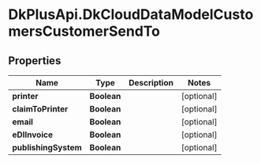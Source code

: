 # DkPlusApi.DkCloudDataModelCustomersCustomerSendTo

## Properties
Name | Type | Description | Notes
------------ | ------------- | ------------- | -------------
**printer** | **Boolean** |  | [optional] 
**claimToPrinter** | **Boolean** |  | [optional] 
**email** | **Boolean** |  | [optional] 
**eDIInvoice** | **Boolean** |  | [optional] 
**publishingSystem** | **Boolean** |  | [optional] 


